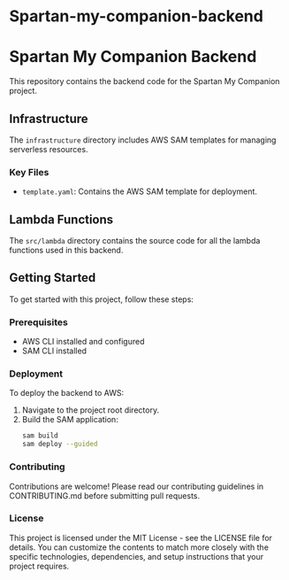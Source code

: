 # Spartan-my-companion-backend

# Spartan My Companion Backend

This repository contains the backend code for the Spartan My Companion project.

## Infrastructure

The `infrastructure` directory includes AWS SAM templates for managing serverless resources. 

### Key Files

- `template.yaml`: Contains the AWS SAM template for deployment.

## Lambda Functions

The `src/lambda` directory contains the source code for all the lambda functions used in this backend.

## Getting Started

To get started with this project, follow these steps:

### Prerequisites

- AWS CLI installed and configured
- SAM CLI installed

### Deployment

To deploy the backend to AWS:

1. Navigate to the project root directory.
2. Build the SAM application:
   ```bash
   sam build
   sam deploy --guided

### Contributing
Contributions are welcome! Please read our contributing guidelines in CONTRIBUTING.md before submitting pull requests.

### License
This project is licensed under the MIT License - see the LICENSE file for details.
You can customize the contents to match more closely with the specific technologies, dependencies, and setup instructions that your project requires.
